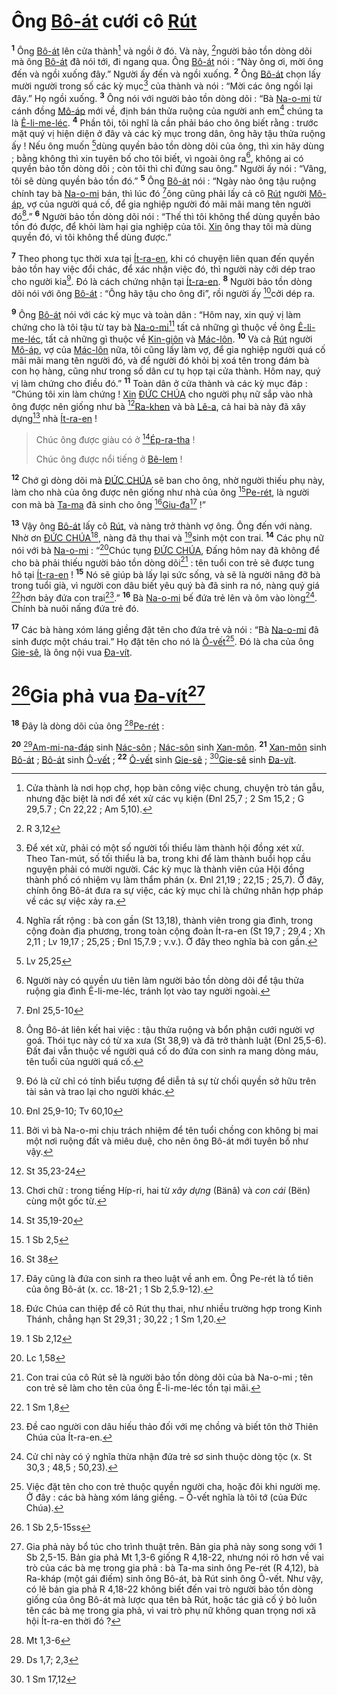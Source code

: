 # Ông [Bô-át]() cưới cô [Rút]()
<sup><b>1</b></sup> Ông [Bô-át]() lên cửa thành[^1-a8cea1cf-fc7a-44af-b4b7-f3d1b2b5634f] và ngồi ở đó. Và này, [^1@-a8cea1cf-fc7a-44af-b4b7-f3d1b2b5634f]người bảo tồn dòng dõi mà ông [Bô-át]() đã nói tới, đi ngang qua. Ông [Bô-át]() nói : “Này ông ơi, mời ông đến và ngồi xuống đây.” Người ấy đến và ngồi xuống. <sup><b>2</b></sup> Ông [Bô-át]() chọn lấy mười người trong số các kỳ mục[^2-a8cea1cf-fc7a-44af-b4b7-f3d1b2b5634f] của thành và nói : “Mời các ông ngồi lại đây.” Họ ngồi xuống. <sup><b>3</b></sup> Ông nói với người bảo tồn dòng dõi : “Bà [Na-o-mi]() từ cánh đồng [Mô-áp]() mới về, định bán thửa ruộng của người anh em[^3-a8cea1cf-fc7a-44af-b4b7-f3d1b2b5634f] chúng ta là [Ê-li-me-léc](). <sup><b>4</b></sup> Phần tôi, tôi nghĩ là cần phải báo cho ông biết rằng : trước mặt quý vị hiện diện ở đây và các kỳ mục trong dân, ông hãy tậu thửa ruộng ấy ! Nếu ông muốn [^2@-a8cea1cf-fc7a-44af-b4b7-f3d1b2b5634f]dùng quyền bảo tồn dòng dõi của ông, thì xin hãy dùng ; bằng không thì xin tuyên bố cho tôi biết, vì ngoài ông ra[^4-a8cea1cf-fc7a-44af-b4b7-f3d1b2b5634f], không ai có quyền bảo tồn dòng dõi ; còn tôi thì chỉ đứng sau ông.” Người ấy nói : “Vâng, tôi sẽ dùng quyền bảo tồn đó.” <sup><b>5</b></sup> Ông [Bô-át]() nói : “Ngày nào ông tậu ruộng chính tay bà [Na-o-mi]() bán, thì lúc đó [^3@-a8cea1cf-fc7a-44af-b4b7-f3d1b2b5634f]ông cũng phải lấy cả cô [Rút]() người [Mô-áp](), vợ của người quá cố, để gia nghiệp người đó mãi mãi mang tên người đó[^5-a8cea1cf-fc7a-44af-b4b7-f3d1b2b5634f].” <sup><b>6</b></sup> Người bảo tồn dòng dõi nói : “Thế thì tôi không thể dùng quyền bảo tồn đó được, để khỏi làm hại gia nghiệp của tôi. [Xin]() ông thay tôi mà dùng quyền đó, vì tôi không thể dùng được.”

<sup><b>7</b></sup> Theo phong tục thời xưa tại [Ít-ra-en](), khi có chuyện liên quan đến quyền bảo tồn hay việc đổi chác, để xác nhận việc đó, thì người này cởi dép trao cho người kia[^6-a8cea1cf-fc7a-44af-b4b7-f3d1b2b5634f]. Đó là cách chứng nhận tại [Ít-ra-en](). <sup><b>8</b></sup> Người bảo tồn dòng dõi nói với ông [Bô-át]() : “Ông hãy tậu cho ông đi”, rồi người ấy [^4@-a8cea1cf-fc7a-44af-b4b7-f3d1b2b5634f]cởi dép ra.

<sup><b>9</b></sup> Ông [Bô-át]() nói với các kỳ mục và toàn dân : “Hôm nay, xin quý vị làm chứng cho là tôi tậu từ tay bà [Na-o-mi]()[^7-a8cea1cf-fc7a-44af-b4b7-f3d1b2b5634f] tất cả những gì thuộc về ông [Ê-li-me-léc](), tất cả những gì thuộc về [Kin-giôn]() và [Mác-lôn](). <sup><b>10</b></sup> Và cả [Rút]() người [Mô-áp](), vợ của [Mác-lôn]() nữa, tôi cũng lấy làm vợ, để gia nghiệp người quá cố mãi mãi mang tên người đó, và để người đó khỏi bị xoá tên trong đám bà con họ hàng, cũng như trong số dân cư tụ họp tại cửa thành. Hôm nay, quý vị làm chứng cho điều đó.” <sup><b>11</b></sup> Toàn dân ở cửa thành và các kỳ mục đáp : “Chúng tôi xin làm chứng ! [Xin]() [ĐỨC CHÚA]() cho người phụ nữ sắp vào nhà ông được nên giống như bà [^5@-a8cea1cf-fc7a-44af-b4b7-f3d1b2b5634f][Ra-khen]() và bà [Lê-a](), cả hai bà này đã xây dựng[^8-a8cea1cf-fc7a-44af-b4b7-f3d1b2b5634f] nhà [Ít-ra-en]() !

> Chúc ông được giàu có ở [^6@-a8cea1cf-fc7a-44af-b4b7-f3d1b2b5634f][Ép-ra-tha]() !
>
> Chúc ông được nổi tiếng ở [Bê-lem]() !

<sup><b>12</b></sup> Chớ gì dòng dõi mà [ĐỨC CHÚA]() sẽ ban cho ông, nhờ người thiếu phụ này, làm cho nhà của ông được nên giống như nhà của ông [^7@-a8cea1cf-fc7a-44af-b4b7-f3d1b2b5634f][Pe-rét](), là người con mà bà [Ta-ma]() đã sinh cho ông [^8@-a8cea1cf-fc7a-44af-b4b7-f3d1b2b5634f][Giu-đa]()[^9-a8cea1cf-fc7a-44af-b4b7-f3d1b2b5634f] !”

<sup><b>13</b></sup> Vậy ông [Bô-át]() lấy cô [Rút](), và nàng trở thành vợ ông. Ông đến với nàng. Nhờ ơn [ĐỨC CHÚA]()[^10-a8cea1cf-fc7a-44af-b4b7-f3d1b2b5634f], nàng đã thụ thai và [^9@-a8cea1cf-fc7a-44af-b4b7-f3d1b2b5634f]sinh một con trai. <sup><b>14</b></sup> Các phụ nữ nói với bà [Na-o-mi]() : “[^10@-a8cea1cf-fc7a-44af-b4b7-f3d1b2b5634f]Chúc tụng [ĐỨC CHÚA](), Đấng hôm nay đã không để cho bà phải thiếu người bảo tồn dòng dõi[^11-a8cea1cf-fc7a-44af-b4b7-f3d1b2b5634f] : tên tuổi con trẻ sẽ được tung hô tại [Ít-ra-en]() ! <sup><b>15</b></sup> Nó sẽ giúp bà lấy lại sức sống, và sẽ là người nâng đỡ bà trong tuổi già, vì người con dâu biết yêu quý bà đã sinh ra nó, nàng quý giá [^11@-a8cea1cf-fc7a-44af-b4b7-f3d1b2b5634f]hơn bảy đứa con trai[^12-a8cea1cf-fc7a-44af-b4b7-f3d1b2b5634f].” <sup><b>16</b></sup> Bà [Na-o-mi]() bế đứa trẻ lên và ôm vào lòng[^13-a8cea1cf-fc7a-44af-b4b7-f3d1b2b5634f]. Chính bà nuôi nấng đứa trẻ đó.

<sup><b>17</b></sup> Các bà hàng xóm láng giềng đặt tên cho đứa trẻ và nói : “Bà [Na-o-mi]() đã sinh được một cháu trai.” Họ đặt tên cho nó là [Ô-vết]()[^14-a8cea1cf-fc7a-44af-b4b7-f3d1b2b5634f]. Đó là cha của ông [Gie-sê](), là ông nội vua [Đa-vít]().

# [^12@-a8cea1cf-fc7a-44af-b4b7-f3d1b2b5634f]Gia phả vua [Đa-vít]()[^15-a8cea1cf-fc7a-44af-b4b7-f3d1b2b5634f]
<sup><b>18</b></sup> Đây là dòng dõi của ông [^13@-a8cea1cf-fc7a-44af-b4b7-f3d1b2b5634f][Pe-rét]() :

<sup><b>20</b></sup> [^15@-a8cea1cf-fc7a-44af-b4b7-f3d1b2b5634f][Am-mi-na-đáp]() sinh [Nác-sôn]() ; [Nác-sôn]() sinh [Xan-môn](). <sup><b>21</b></sup> [Xan-môn]() sinh [Bô-át]() ; [Bô-át]() sinh [Ô-vết]() ; <sup><b>22</b></sup> [Ô-vết]() sinh [Gie-sê]() ; [^16@-a8cea1cf-fc7a-44af-b4b7-f3d1b2b5634f][Gie-sê]() sinh [Đa-vít]().

[^1-a8cea1cf-fc7a-44af-b4b7-f3d1b2b5634f]: Cửa thành là nơi họp chợ, họp bàn công việc chung, chuyện trò tán gẫu, nhưng đặc biệt là nơi để xét xử các vụ kiện (Đnl 25,7 ; 2 Sm 15,2 ; G 29,5.7 ; Cn 22,22 ; Am 5,10).
[^2-a8cea1cf-fc7a-44af-b4b7-f3d1b2b5634f]: Để xét xử, phải có một số người tối thiểu làm thành hội đồng xét xử. Theo Tan-mút, số tối thiểu là ba, trong khi để làm thành buổi họp cầu nguyện phải có mười người. Các kỳ mục là thành viên của Hội đồng thành phố có nhiệm vụ làm thẩm phán (x. Đnl 21,19 ; 22,15 ; 25,7). Ở đây, chính ông Bô-át đưa ra sự việc, các kỳ mục chỉ là chứng nhân hợp pháp về các sự việc xảy ra.
[^3-a8cea1cf-fc7a-44af-b4b7-f3d1b2b5634f]: Nghĩa rất rộng : bà con gần (St 13,18), thành viên trong gia đình, trong cộng đoàn địa phương, trong toàn cộng đoàn Ít-ra-en (St 19,7 ; 29,4 ; Xh 2,11 ; Lv 19,17 ; 25,25 ; Đnl 15,7.9 ; v.v.). Ở đây theo nghĩa bà con gần.
[^4-a8cea1cf-fc7a-44af-b4b7-f3d1b2b5634f]: Người này có quyền ưu tiên làm người bảo tồn dòng dõi để tậu thửa ruộng gia đình Ê-li-me-léc, tránh lọt vào tay người ngoài.
[^5-a8cea1cf-fc7a-44af-b4b7-f3d1b2b5634f]: Ông Bô-át liên kết hai việc : tậu thửa ruộng và bổn phận cưới người vợ goá. Thói tục này có từ xa xưa (St 38,9) và đã trở thành luật (Đnl 25,5-6). Đất đai vẫn thuộc về người quá cố do đứa con sinh ra mang dòng máu, tên tuổi của người quá cố.
[^6-a8cea1cf-fc7a-44af-b4b7-f3d1b2b5634f]: Đó là cử chỉ có tính biểu tượng để diễn tả sự từ chối quyền sở hữu trên tài sản và trao lại cho người khác.
[^7-a8cea1cf-fc7a-44af-b4b7-f3d1b2b5634f]: Bởi vì bà Na-o-mi chịu trách nhiệm để tên tuổi chồng con không bị mai một nơi ruộng đất và miêu duệ, cho nên ông Bô-át mới tuyên bố như vậy.
[^8-a8cea1cf-fc7a-44af-b4b7-f3d1b2b5634f]: Chơi chữ : trong tiếng Híp-ri, hai từ *xây dựng* (Bänâ) và *con cái* (Bën) cùng một gốc từ.
[^9-a8cea1cf-fc7a-44af-b4b7-f3d1b2b5634f]: Đây cũng là đứa con sinh ra theo luật về anh em. Ông Pe-rét là tổ tiên của ông Bô-át (x. cc. 18-21 ; 1 Sb 2,5.9-12).
[^10-a8cea1cf-fc7a-44af-b4b7-f3d1b2b5634f]: Đức Chúa can thiệp để cô Rút thụ thai, như nhiều trường hợp trong Kinh Thánh, chẳng hạn St 29,31 ; 30,22 ; 1 Sm 1,20.
[^11-a8cea1cf-fc7a-44af-b4b7-f3d1b2b5634f]: Con trai của cô Rút sẽ là người bảo tồn dòng dõi của bà Na-o-mi ; tên con trẻ sẽ làm cho tên của ông Ê-li-me-léc tồn tại mãi.
[^12-a8cea1cf-fc7a-44af-b4b7-f3d1b2b5634f]: Đề cao người con dâu hiếu thảo đối với mẹ chồng và biết tôn thờ Thiên Chúa của Ít-ra-en.
[^13-a8cea1cf-fc7a-44af-b4b7-f3d1b2b5634f]: Cử chỉ này có ý nghĩa thừa nhận đứa trẻ sơ sinh thuộc dòng tộc (x. St 30,3 ; 48,5 ; 50,23).
[^14-a8cea1cf-fc7a-44af-b4b7-f3d1b2b5634f]: Việc đặt tên cho con trẻ thuộc quyền người cha, hoặc đôi khi người mẹ. Ở đây : các bà hàng xóm láng giềng. – Ô-vết nghĩa là tôi tớ (của Đức Chúa).
[^15-a8cea1cf-fc7a-44af-b4b7-f3d1b2b5634f]: Gia phả này bổ túc cho trình thuật trên. Bản gia phả này song song với 1 Sb 2,5-15. Bản gia phả Mt 1,3-6 giống R 4,18-22, nhưng nói rõ hơn về vai trò của các bà mẹ trong gia phả : bà Ta-ma sinh ông Pe-rét (R 4,12), bà Ra-kháp (một gái điếm) sinh ông Bô-át, bà Rút sinh ông Ô-vết. Như vậy, có lẽ bản gia phả R 4,18-22 không biết đến vai trò người bảo tồn dòng giống của ông Bô-át mà lược qua tên bà Rút, hoặc tác giả cố ý bỏ luôn tên các bà mẹ trong gia phả, vì vai trò phụ nữ không quan trọng nơi xã hội Ít-ra-en thời đó ?
[^1@-a8cea1cf-fc7a-44af-b4b7-f3d1b2b5634f]: R 3,12
[^2@-a8cea1cf-fc7a-44af-b4b7-f3d1b2b5634f]: Lv 25,25
[^3@-a8cea1cf-fc7a-44af-b4b7-f3d1b2b5634f]: Đnl 25,5-10
[^4@-a8cea1cf-fc7a-44af-b4b7-f3d1b2b5634f]: Đnl 25,9-10; Tv 60,10
[^5@-a8cea1cf-fc7a-44af-b4b7-f3d1b2b5634f]: St 35,23-24
[^6@-a8cea1cf-fc7a-44af-b4b7-f3d1b2b5634f]: St 35,19-20
[^7@-a8cea1cf-fc7a-44af-b4b7-f3d1b2b5634f]: 1 Sb 2,5
[^8@-a8cea1cf-fc7a-44af-b4b7-f3d1b2b5634f]: St 38
[^9@-a8cea1cf-fc7a-44af-b4b7-f3d1b2b5634f]: 1 Sb 2,12
[^10@-a8cea1cf-fc7a-44af-b4b7-f3d1b2b5634f]: Lc 1,58
[^11@-a8cea1cf-fc7a-44af-b4b7-f3d1b2b5634f]: 1 Sm 1,8
[^12@-a8cea1cf-fc7a-44af-b4b7-f3d1b2b5634f]: 1 Sb 2,5-15ss
[^13@-a8cea1cf-fc7a-44af-b4b7-f3d1b2b5634f]: Mt 1,3-6
[^15@-a8cea1cf-fc7a-44af-b4b7-f3d1b2b5634f]: Ds 1,7; 2,3
[^16@-a8cea1cf-fc7a-44af-b4b7-f3d1b2b5634f]: 1 Sm 17,12